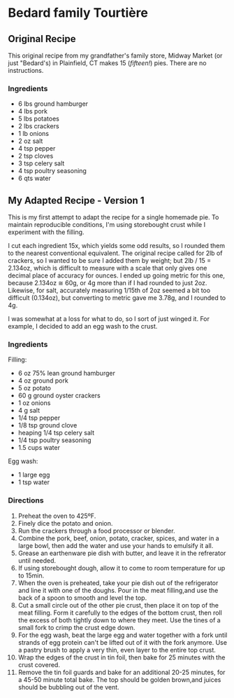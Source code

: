 # Bedard family Tourtière

## Original Recipe
This original recipe from my grandfather's family store, Midway Market (or just "Bedard's) in Plainfield, CT makes 15 (*fifteen!*) pies. There are no instructions.

### Ingredients
* 6 lbs ground hamburger
* 4 lbs pork
* 5 lbs potatoes
* 2 lbs crackers
* 1 lb onions
* 2 oz salt
* 4 tsp pepper
* 2 tsp cloves
* 3 tsp celery salt
* 4 tsp poultry seasoning
* 6 qts water

## My Adapted Recipe - Version 1
This is my first attempt to adapt the recipe for a single homemade pie. To maintain reproducible conditions, I'm using storebought crust while I experiment with the filling.

I cut each ingredient 15x, which yields some odd results, so I rounded them to the nearest conventional equivalent. The original recipe called for 2lb of crackers, so I wanted to be sure I added them by weight; but 2lb / 15 = 2.134oz, which is difficult to measure with a scale that only gives one decimal place of accuracy for ounces. I ended up going metric for this one, because 2.134oz ≅ 60g, or 4g more than if I had rounded to just 2oz. Likewise, for salt, accurately measuring 1/15th of 2oz seemed a bit too difficult (0.134oz), but converting to metric gave me 3.78g, and I rounded to 4g.

I was somewhat at a loss for what to do, so I sort of just winged it. For example, I decided to add an egg wash to the crust.

### Ingredients
Filling:
* 6 oz 75% lean ground hamburger
* 4 oz ground pork
* 5 oz potato
* 60 g ground oyster crackers
* 1 oz onions
* 4 g salt
* 1/4 tsp pepper
* 1/8 tsp ground clove
* heaping 1/4 tsp celery salt
* 1/4 tsp poultry seasoning
* 1.5 cups water

Egg wash:
* 1 large egg
* 1 tsp water

### Directions
1. Preheat the oven to 425ºF.  
2. Finely dice the potato and onion.  
3. Run the crackers through a food processor or blender.  
4. Combine the pork, beef, onion, potato, cracker, spices, and water in a large bowl, then add the water and use your hands to emulsify it all.
5. Grease an earthenware pie dish with butter, and leave it in the refrerator until needed.
6. If using storebought dough, allow it to come to room temperature for up to 15min.
7. When the oven is preheated, take your pie dish out of the refrigerator and line it with one of the doughs. Pour in the meat filling,and use the back of a spoon to smooth and level the top.
8. Cut a small circle out of the other pie crust, then place it on top of the meat filling. Form it carefully to the edges of the bottom crust, then roll the excess of both tightly down to where they meet. Use the tines of a small fork to crimp the crust edge down.
9. For the egg wash, beat the large egg and water together with a fork until strands of egg protein can't be lifted out of it with the fork anymore. Use a pastry brush to apply a very thin, even layer to the entire top crust. 
10. Wrap the edges of the crust in tin foil, then bake for 25 minutes with the crust covered.
11. Remove the tin foil guards and bake for an additional 20-25 minutes, for a 45-50 minute total bake. The top should be golden brown,and juices should be bubbling out of the vent.
